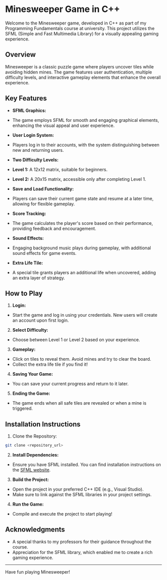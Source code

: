 # Minesweeper Game in C++

Welcome to the Minesweeper game, developed in C++ as part of my Programming Fundamentals course at university. This project utilizes the SFML (Simple and Fast Multimedia Library) for a visually appealing gaming experience.

## Overview

Minesweeper is a classic puzzle game where players uncover tiles while avoiding hidden mines. The game features user authentication, multiple difficulty levels, and interactive gameplay elements that enhance the overall experience.

## Key Features

- **SFML Graphics:**
- The game employs SFML for smooth and engaging graphical elements, enhancing the visual appeal and user experience.

- **User Login System:** 
- Players log in to their accounts, with the system distinguishing between new and returning users.

- **Two Difficulty Levels:** 
- **Level 1:** A 12x12 matrix, suitable for beginners.
- **Level 2:** A 20x15 matrix, accessible only after completing Level 1.

- **Save and Load Functionality:** 
- Players can save their current game state and resume at a later time, allowing for flexible gameplay.

- **Score Tracking:** 
- The game calculates the player's score based on their performance, providing feedback and encouragement.

- **Sound Effects:** 
- Engaging background music plays during gameplay, with additional sound effects for game events.

- **Extra Life Tile:** 
- A special tile grants players an additional life when uncovered, adding an extra layer of strategy.

## How to Play

1. **Login:** 
- Start the game and log in using your credentials. New users will create an account upon first login.

2. **Select Difficulty:**
- Choose between Level 1 or Level 2 based on your experience.

3. **Gameplay:**
- Click on tiles to reveal them. Avoid mines and try to clear the board.
- Collect the extra life tile if you find it!

4. **Saving Your Game:**
- You can save your current progress and return to it later.

5. **Ending the Game:**
- The game ends when all safe tiles are revealed or when a mine is triggered.

## Installation Instructions

1. Clone the Repository:
```bash
git clone <repository_url>
```

2. **Install Dependencies:**
- Ensure you have SFML installed. You can find installation instructions on the [SFML website](https://www.sfml-dev.org/download.php).

3. **Build the Project:**
- Open the project in your preferred C++ IDE (e.g., Visual Studio).
- Make sure to link against the SFML libraries in your project settings.

4. **Run the Game:**
- Compile and execute the project to start playing!

## Acknowledgments

- A special thanks to my professors for their guidance throughout the course.
- Appreciation for the SFML library, which enabled me to create a rich gaming experience.

---

Have fun playing Minesweeper!
